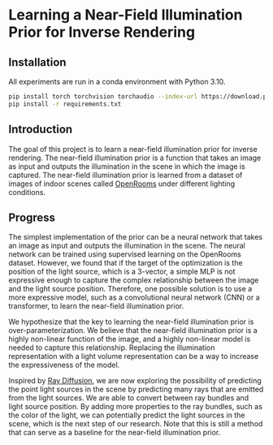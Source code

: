 # Learning a Near-Field Illumination Prior for Inverse Rendering

## Installation

All experiments are run in a conda environment with Python 3.10.

```bash
pip install torch torchvision torchaudio --index-url https://download.pytorch.org/whl/cu118
pip install -r requirements.txt
```

## Introduction

The goal of this project is to learn a near-field illumination prior for inverse rendering. The near-field illumination prior is a function that takes an image as input and outputs the illumination in the scene in which the image is captured. The near-field illumination prior is learned from a dataset of images of indoor scenes called [OpenRooms](https://vilab-ucsd.github.io/ucsd-openrooms/) under different lighting conditions.

## Progress

The simplest implementation of the prior can be a neural network that takes an image as input and outputs the illumination in the scene. The neural network can be trained using supervised learning on the OpenRooms dataset. However, we found that if the target of the optimization is the position of the light source, which is a 3-vector, a simple MLP is not expressive enough to capture the complex relationship between the image and the light source position. Therefore, one possible solution is to use a more expressive model, such as a convolutional neural network (CNN) or a transformer, to learn the near-field illumination prior.

We hypothesize that the key to learning the near-field illumination prior is over-parameterization. We believe that the near-field illumination prior is a highly non-linear function of the image, and a highly non-linear model is needed to capture this relationship. Replacing the illumination representation with a light volume representation can be a way to increase the expressiveness of the model.

Inspired by [Ray Diffusion](https://jasonyzhang.com/RayDiffusion/), we are now exploring the possibility of predicting the point light sources in the scene by predicting many rays that are emitted from the light sources. We are able to convert between ray bundles and light source position. By adding more properties to the ray bundles, such as the color of the light, we can potentially predict the light sources in the scene, which is the next step of our research. Note that this is still a method that can serve as a baseline for the near-field illumination prior.